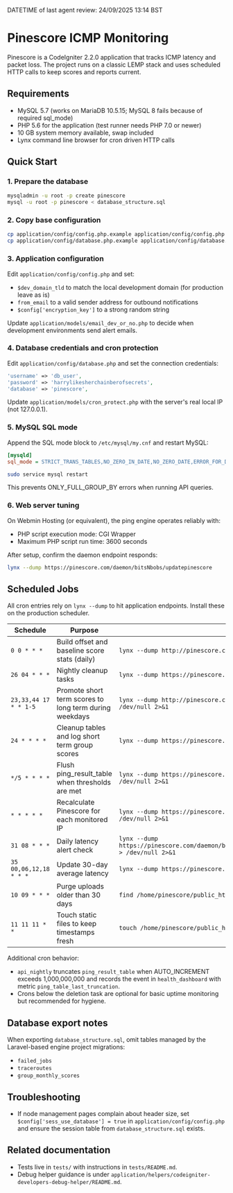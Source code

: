 DATETIME of last agent review: 24/09/2025 13:14 BST

# Pinescore ICMP Monitoring

Pinescore is a CodeIgniter 2.2.0 application that tracks ICMP latency and packet loss. The project runs on a classic LEMP stack and uses scheduled HTTP calls to keep scores and reports current.

## Requirements

- MySQL 5.7 (works on MariaDB 10.5.15; MySQL 8 fails because of required sql_mode)
- PHP 5.6 for the application (test runner needs PHP 7.0 or newer)
- 10 GB system memory available, swap included
- Lynx command line browser for cron driven HTTP calls

## Quick Start

### 1. Prepare the database

```bash
mysqladmin -u root -p create pinescore
mysql -u root -p pinescore < database_structure.sql
```

### 2. Copy base configuration

```bash
cp application/config/config.php.example application/config/config.php
cp application/config/database.php.example application/config/database.php
```

### 3. Application configuration

Edit `application/config/config.php` and set:

- `$dev_domain_tld` to match the local development domain (for production leave as is)
- `from_email` to a valid sender address for outbound notifications
- `$config['encryption_key']` to a strong random string

Update `application/models/email_dev_or_no.php` to decide when development environments send alert emails.

### 4. Database credentials and cron protection

Edit `application/config/database.php` and set the connection credentials:

```php
'username' => 'db_user',
'password' => 'harrylikesherchainberofsecrets',
'database' => 'pinescore',
```

Update `application/models/cron_protect.php` with the server's real local IP (not 127.0.0.1).

### 5. MySQL SQL mode

Append the SQL mode block to `/etc/mysql/my.cnf` and restart MySQL:

```ini
[mysqld]
sql_mode = STRICT_TRANS_TABLES,NO_ZERO_IN_DATE,NO_ZERO_DATE,ERROR_FOR_DIVISION_BY_ZERO,NO_AUTO_CREATE_USER,NO_ENGINE_SUBSTITUTION
```

```bash
sudo service mysql restart
```

This prevents ONLY_FULL_GROUP_BY errors when running API queries.

### 6. Web server tuning

On Webmin Hosting (or equivalent), the ping engine operates reliably with:

- PHP script execution mode: CGI Wrapper
- Maximum PHP script run time: 3600 seconds

After setup, confirm the daemon endpoint responds:

```bash
lynx --dump https://pinescore.com/daemon/bitsNbobs/updatepinescore
```

## Scheduled Jobs

All cron entries rely on `lynx --dump` to hit application endpoints. Install these on the production scheduler.

| Schedule | Purpose | Command |
| --- | --- | --- |
| `0 0 * * *` | Build offset and baseline score stats (daily) | `lynx --dump http://pinescore.com/api_ping/ > /dev/null 2>&1` |
| `26 04 * * *` | Nightly cleanup tasks | `lynx --dump https://pinescore.com/api_nightly/onceAday > /dev/null 2>&1` |
| `23,33,44 17 * * 1-5` | Promote short term scores to long term during weekdays | `lynx --dump http://pinescore.com/api_ping/longTermGroupScores > /dev/null 2>&1` |
| `24 * * * *` | Cleanup tables and log short term group scores | `lynx --dump https://pinescore.com/api_nightly/ > /dev/null 2>&1` |
| `*/5 * * * *` | Flush ping_result_table when thresholds are met | `lynx --dump https://pinescore.com/api_nightly/flushPingResultTable > /dev/null 2>&1` |
| `* * * * *` | Recalculate Pinescore for each monitored IP | `lynx --dump https://pinescore.com/daemon/bitsNbobs/updatepinescore > /dev/null 2>&1` |
| `31 08 * * *` | Daily latency alert check | `lynx --dump https://pinescore.com/daemon/bitsNbobs/checkChangeOfCurrentMsAgainstLTA > /dev/null 2>&1` |
| `35 00,06,12,18 * * *` | Update 30-day average latency | `lynx --dump https://pinescore.com/daemon/average30days > /dev/null 2>&1` |
| `10 09 * * *` | Purge uploads older than 30 days | `find /home/pinescore/public_html/111/* -mtime +30 -type f -delete` |
| `11 11 11 * *` | Touch static files to keep timestamps fresh | `touch /home/pinescore/public_html/111/ns_*` |

Additional cron behavior:

- `api_nightly` truncates `ping_result_table` when AUTO_INCREMENT exceeds 1,000,000,000 and records the event in `health_dashboard` with metric `ping_table_last_truncation`.
- Crons below the deletion task are optional for basic uptime monitoring but recommended for hygiene.

## Database export notes

When exporting `database_structure.sql`, omit tables managed by the Laravel-based engine project migrations:

- `failed_jobs`
- `traceroutes`
- `group_monthly_scores`

## Troubleshooting

- If node management pages complain about header size, set `$config['sess_use_database'] = true` in `application/config/config.php` and ensure the session table from `database_structure.sql` exists.

## Related documentation

- Tests live in `tests/` with instructions in `tests/README.md`.
- Debug helper guidance is under `application/helpers/codeigniter-developers-debug-helper/README.md`.
